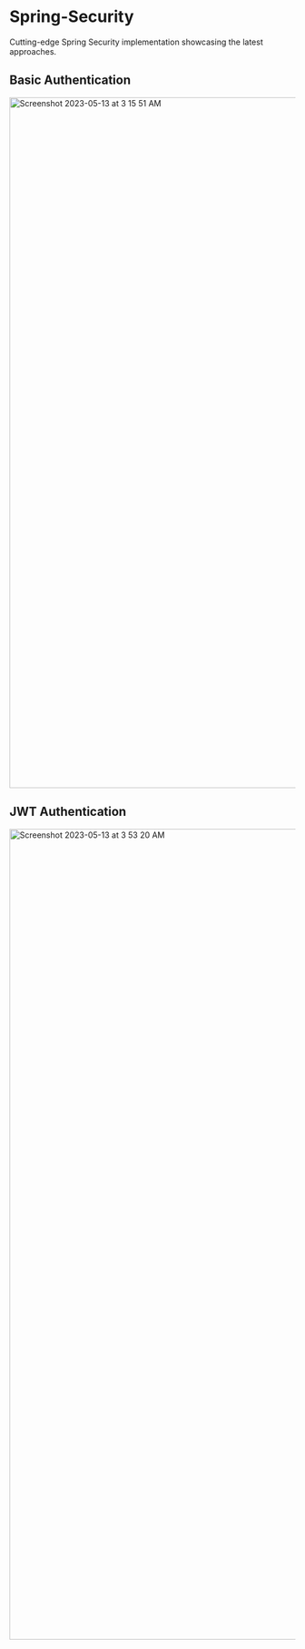 # Spring-Security
Cutting-edge Spring Security implementation showcasing the latest approaches.



## Basic Authentication

<img width="1215" alt="Screenshot 2023-05-13 at 3 15 51 AM" src="https://github.com/Adeshppp/Spring-Security/assets/60222871/c3a6b16a-5272-42fd-acb8-878e84e0263a">

## JWT Authentication

<img width="1426" alt="Screenshot 2023-05-13 at 3 53 20 AM" src="https://github.com/Adeshppp/Spring-Security/assets/60222871/8c709a60-f9af-44dc-851a-5f81ae22408b">
